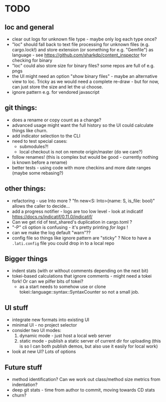 # TODO

## loc and general
- clear out logs for unknown file type - maybe only log each type once?
- "loc" should fall back to text file processing for unknown files (e.g. cargo.lock!) and store extension (or something for e.g. "Gemfile") as language - see https://github.com/sharkdp/content_inspector for checking for binary
- "loc" could also store size for binary files? some repos are full of e.g. pngs
- the UI might need an option "show binary files" - maybe an alternative view to loc.  Tricky as we would need a complete re-draw - but for now, can just store the size and let the ui choose.
- ignore pattern e.g. for vendored javascript

## git things:
- does a rename or copy count as a change?
- advanced usage might want the full history so the UI could calculate things like churn.
- add indicator selection to the CLI
- need to test special cases:
  - submodules?!
  - local checkout is not on remote origin/master (do we care?)
- follow renames! (this is complex but would be good - currently nothing is known before a rename)
- better tests - using code with more checkins and more date ranges (maybe some rebasing?)

## other things:
- refactoring - use Into more ? "fn new<S: Into<String>>(name: S, is_file: bool)" allows the caller to decide...
- add a progress notifier - logs are too low level - look at indicatif https://docs.rs/indicatif/0.11.0/indicatif/
- Can we get rid of test_shared's duplication in cargo.toml ?
- "-P" cli option is confusing - it's pretty printing _for logs_ !
- can we make the log default "warn"??
- config file so things like ignore pattern are "sticky" ? Nice to have a `.lati.config` file you could drop in to a local repo

## Bigger things
- indent stats (with or without comments depending on the next bit)
- tokei-based calculations that ignore comments - might need a tokei fork! Or can we pilfer bits of tokei?
  - as a start needs to somehow use or clone tokei::language::syntax::SyntaxCounter so not a small job.

## UI stuff
- integrate new formats into existing UI
- minimal UI - no project selector
- consider two UI modes:
  1. dynamic mode - just host a local web server
  2. static mode - publish a static server of current dir for uploading
  (this is so I can both publish demos, but also use it easily for local work)
- look at new UI? Lots of options

## Future stuff
- method identification? Can we work out class/method size metrics from indentation?
- deep git stats - time from author to commit, moving towards CD stats
- churn?
